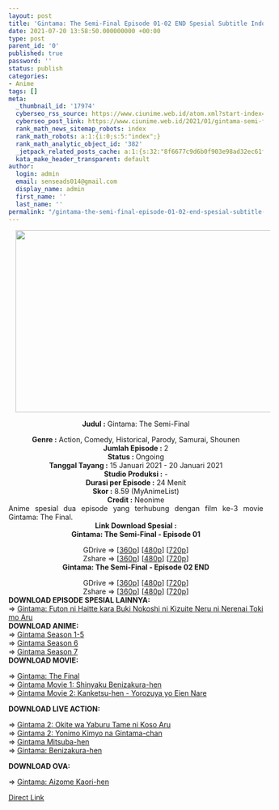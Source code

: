 ```yaml
---
layout: post
title: 'Gintama: The Semi-Final Episode 01-02 END Spesial Subtitle Indonesia'
date: 2021-07-20 13:58:50.000000000 +00:00
type: post
parent_id: '0'
published: true
password: ''
status: publish
categories:
- Anime
tags: []
meta:
  _thumbnail_id: '17974'
  cyberseo_rss_source: https://www.ciunime.web.id/atom.xml?start-index=301&max-results=150
  cyberseo_post_link: https://www.ciunime.web.id/2021/01/gintama-semi-final-subtitle-indonesia.html
  rank_math_news_sitemap_robots: index
  rank_math_robots: a:1:{i:0;s:5:"index";}
  rank_math_analytic_object_id: '382'
  _jetpack_related_posts_cache: a:1:{s:32:"8f6677c9d6b0f903e98ad32ec61f8deb";a:2:{s:7:"expires";i:1642521365;s:7:"payload";a:0:{}}}
  kata_make_header_transparent: default
author:
  login: admin
  email: senseads014@gmail.com
  display_name: admin
  first_name: ''
  last_name: ''
permalink: "/gintama-the-semi-final-episode-01-02-end-spesial-subtitle-indonesia/"
---
```

<div style="text-align: center;">
<div style="text-align: left;">
<div class="separator" style="clear: both; text-align: center;"><a href="https://1.bp.blogspot.com/-P1MhyXxssbI/YAp84wRoBpI/AAAAAAAAee0/VnAAxtTIg-IksmB4_Wh6HwrVz8ppNL4cwCLcBGAsYHQ/s1280/Gintama%2B-%2BThe%2BSemi-Final.jpg" style="margin-left: 1em; margin-right: 1em;"><img border="0" data-original-height="720" data-original-width="1280" height="360" src="{{ site.baseurl }}/assets/2021/07/Gintama%2B-%2BThe%2BSemi-Final.jpg" width="640" /></a></div>
<div class="separator" style="clear: both; text-align: center;"></div>
</div>
<p><b>Judul</b><b><b> </b>:</b> Gintama: The Semi-Final</div>
<div style="text-align: center;"><b><b>Genre :</b></b> Action, Comedy, Historical, Parody, Samurai, Shounen</div>
<div style="text-align: center;"><b>Jumlah Episode :</b> 2<br /><b>Status : </b>Ongoing<br /><b>Tanggal Tayang :</b> 15 Januari&nbsp;2021&nbsp;- 20 Januari&nbsp;2021<br /><b>Studio Produksi :</b> -<br /><b>Durasi per Episode :</b> 24 Menit</div>
<div style="text-align: center;"><b>Skor :</b> 8.59 (MyAnimeList)<br /><b>Credit :</b> Neonime</div>
<div style="text-align: center;"></div>
<div style="text-align: justify;">Anime spesial dua episode yang terhubung dengan film ke-3 movie Gintama: The Final.</div>
<div style="text-align: justify;"></div>
<div style="text-align: justify;"></div>
<div style="text-align: center;"><b>Link Download Spesial :</b></div>
<div style="text-align: center;"><b>Gintama: The Semi-Final - Episode 01</b></p>
<div style="text-align: center;">GDrive =&gt; [<a href="https://acefile.co/f/35784024/neonime_gtmsemfin_01-360p-zip" target="_blank" rel="noopener">360p</a>] [<a href="https://drive.google.com/uc?export=download&amp;id=1jXFjwTimQHHRLKhxR4uyNX8S0PvVVnJz" target="_blank" rel="noopener">480p</a>] [<a href="https://drive.google.com/uc?export=download&amp;id=1wUTUC9-gyCOeAcPg0-Ir1FKQLmdNJSYR" target="_blank" rel="noopener">720p</a>]<br />Zshare =&gt; [<a href="https://www60.zippyshare.com/v/NAWBNYiE/file.html" target="_blank" rel="noopener">360p</a>] [<a href="https://www93.zippyshare.com/v/gSuFiE25/file.html" target="_blank" rel="noopener">480p</a>] [<a href="https://www82.zippyshare.com/v/jd82ErHl/file.html" target="_blank" rel="noopener">720p</a>]</div>
<div style="text-align: center;"><b>Gintama: The Semi-Final - Episode 02 END</b></p>
<div>GDrive =&gt; [<a href="https://acefile.co/f/36035484/neonime_gtmsemfin-02-360p-zip" target="_blank" rel="noopener">360p</a>] [<a href="https://drive.google.com/uc?export=download&amp;id=1V5oWPOaYoVfMEkwFXiKXynbl9_w06Q10" target="_blank" rel="noopener">480p</a>] [<a href="https://drive.google.com/uc?export=download&amp;id=1Gh7t1vGcWsRA5qkHHFA22p63i3j23vK4" target="_blank" rel="noopener">720p</a>]<br />Zshare =&gt; [<a href="https://www100.zippyshare.com/v/LpJKU7ys/file.html" target="_blank" rel="noopener">360p</a>] [<a href="https://www14.zippyshare.com/v/EkkRDUpu/file.html" target="_blank" rel="noopener">480p</a>] [<a href="https://www81.zippyshare.com/v/8lGywUxr/file.html" target="_blank" rel="noopener">720p</a>]</div>
<div style="text-align: left;"></div>
<div style="text-align: left;">
<div style="text-align: justify;">
<div>
<div><b>DOWNLOAD EPISODE SPESIAL&nbsp;</b><b>LAINNYA</b><b>:</b></div>
<div>=&gt;&nbsp;<a href="https://www.ciunime.web.id/2019/08/gintama-futon-ni-haitte-kara-buki.html" target="_blank" rel="noopener">Gintama: Futon ni Haitte kara Buki Nokoshi ni Kizuite Neru ni Nerenai Toki mo Aru</a></div>
<div></div>
</div>
</div>
<div style="text-align: justify;"><b>DOWNLOAD ANIME:</b></div>
<div style="text-align: justify;"></div>
<div style="text-align: justify;">=&gt;&nbsp;<a href="https://www.ciunime.web.id/2019/01/gintama-season-1-5-episode-001-328-end.html" target="_blank" rel="noopener">Gintama Season 1-5</a></div>
<div style="text-align: justify;">=&gt;&nbsp;<a href="https://www.ciunime.web.id/2019/01/gintama-season-6-episode-01-13-end.html" target="_blank" rel="noopener">Gintama Season 6</a><br />=&gt;&nbsp;<a href="https://www.ciunime.web.id/2019/01/gintama-season-7-episode-01-25-batch.html" target="_blank" rel="noopener">Gintama Season 7</a></div>
<div style="text-align: justify;"><b>DOWNLOAD MOVIE:</b></p>
<p>=&gt;&nbsp;<a href="https://www.ciunime.web.id/2021/07/gintama-final-movie-subtitle-indonesia.html" target="_blank" rel="noopener">Gintama: The Final</a><br />=&gt;&nbsp;<a href="https://www.ciunime.web.id/2019/01/gintama-movie-1-shinyaku-benizakura-hen.html" target="_blank" rel="noopener">Gintama Movie 1: Shinyaku Benizakura-hen</a><br />=&gt;&nbsp;<a href="https://www.ciunime.web.id/2019/01/gintama-movie-2-kanketsu-hen-yorozuya.html" target="_blank" rel="noopener">Gintama Movie 2: Kanketsu-hen - Yorozuya yo Eien Nare</a></p>
<p><b>DOWNLOAD LIVE ACTION:</b></p>
<p>=&gt;&nbsp;<a href="https://www.ciunime.web.id/2019/07/gintama-2-okite-wa-yaburu-tame-ni-koso.html" target="_blank" rel="noopener">Gintama 2: Okite wa Yaburu Tame ni Koso Aru</a><br />=&gt;&nbsp;<a href="https://www.ciunime.web.id/2019/08/gintama-2-yonimo-kimyo-na-gintama-chan.html" target="_blank" rel="noopener">Gintama 2: Yonimo Kimyo na Gintama-chan</a><br />=&gt;&nbsp;<a href="https://www.ciunime.web.id/2019/01/gintama-mitsuba-hen-episode-01-03-end.html" target="_blank" rel="noopener">Gintama Mitsuba-hen</a><br />=&gt;&nbsp;<a href="https://www.ciunime.web.id/2019/08/gintama-benizakura-hen-live-action.html" target="_blank" rel="noopener">Gintama: Benizakura-hen</a></p>
<p><b>DOWNLOAD OVA:</b></p>
<p>=&gt;&nbsp;<a href="https://www.ciunime.web.id/2019/08/gintama-aizome-kaori-hen-episode-01-02.html" target="_blank" rel="noopener">Gintama: Aizome Kaori-hen</a></p>
</div>
</div>
</div>
</div>
<link rel="stylesheet" href="https://cdnjs.cloudflare.com/ajax/libs/font-awesome/4.7.0/css/font-awesome.min.css" />
<div class="divbtn"> <a href="https://handymansurrender.com/fihup8buzv?key=94550f7ce39444073321dde3b8782f97" class="btn"><i class="fa fa-download"></i> Direct Link</a> </div>
